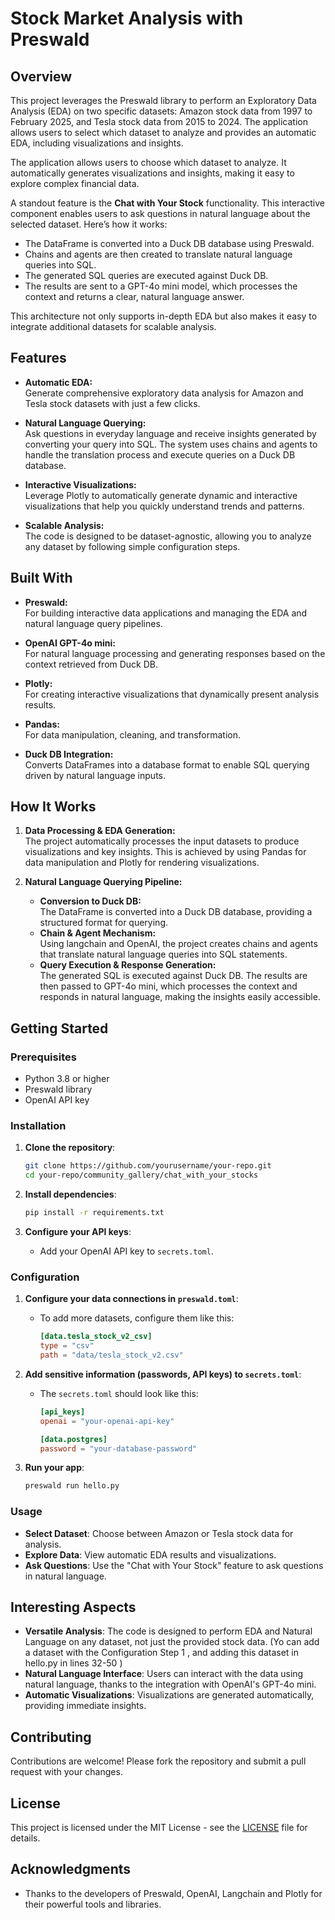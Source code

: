 # Stock Market Analysis with Preswald

## Overview

This project leverages the Preswald library to perform an Exploratory Data Analysis (EDA) on two specific datasets: Amazon stock data from 1997 to February 2025, and Tesla stock data from 2015 to 2024. The application allows users to select which dataset to analyze and provides an automatic EDA, including visualizations and insights.


The application allows users to choose which dataset to analyze. It automatically generates visualizations and insights, making it easy to explore complex financial data.

A standout feature is the **Chat with Your Stock** functionality. This interactive component enables users to ask questions in natural language about the selected dataset. Here’s how it works:
- The DataFrame is converted into a Duck DB database using Preswald.
- Chains and agents are then created to translate natural language queries into SQL.
- The generated SQL queries are executed against Duck DB.
- The results are sent to a GPT-4o mini model, which processes the context and returns a clear, natural language answer.

This architecture not only supports in-depth EDA but also makes it easy to integrate additional datasets for scalable analysis.

## Features

- **Automatic EDA:**  
  Generate comprehensive exploratory data analysis for Amazon and Tesla stock datasets with just a few clicks.

- **Natural Language Querying:**  
  Ask questions in everyday language and receive insights generated by converting your query into SQL. The system uses chains and agents to handle the translation process and execute queries on a Duck DB database.

- **Interactive Visualizations:**  
  Leverage Plotly to automatically generate dynamic and interactive visualizations that help you quickly understand trends and patterns.

- **Scalable Analysis:**  
  The code is designed to be dataset-agnostic, allowing you to analyze any dataset by following simple configuration steps.

## Built With

- **Preswald:**  
  For building interactive data applications and managing the EDA and natural language query pipelines.
  
- **OpenAI GPT-4o mini:**  
  For natural language processing and generating responses based on the context retrieved from Duck DB.
  
- **Plotly:**  
  For creating interactive visualizations that dynamically present analysis results.
  
- **Pandas:**  
  For data manipulation, cleaning, and transformation.
  
- **Duck DB Integration:**  
  Converts DataFrames into a database format to enable SQL querying driven by natural language inputs.

## How It Works

1. **Data Processing & EDA Generation:**  
   The project automatically processes the input datasets to produce visualizations and key insights. This is achieved by using Pandas for data manipulation and Plotly for rendering visualizations.

2. **Natural Language Querying Pipeline:**  
   - **Conversion to Duck DB:**  
     The DataFrame is converted into a Duck DB database, providing a structured format for querying.
   - **Chain & Agent Mechanism:**  
     Using langchain and OpenAI, the project creates chains and agents that translate natural language queries into SQL statements.
   - **Query Execution & Response Generation:**  
     The generated SQL is executed against Duck DB. The results are then passed to GPT-4o mini, which processes the context and responds in natural language, making the insights easily accessible.

## Getting Started

### Prerequisites

- Python 3.8 or higher
- Preswald library
- OpenAI API key


### Installation

1. **Clone the repository**:
   ```bash
   git clone https://github.com/yourusername/your-repo.git
   cd your-repo/community_gallery/chat_with_your_stocks
   ```

2. **Install dependencies**:
   ```bash
   pip install -r requirements.txt
   ```

3. **Configure your API keys**:
   - Add your OpenAI API key to `secrets.toml`.

### Configuration

1. **Configure your data connections in `preswald.toml`**:
   - To add more datasets, configure them like this:
     ```toml
     [data.tesla_stock_v2_csv]
     type = "csv"
     path = "data/tesla_stock_v2.csv"
     ```

2. **Add sensitive information (passwords, API keys) to `secrets.toml`**:
   - The `secrets.toml` should look like this:
     ```toml
     [api_keys]
     openai = "your-openai-api-key"

     [data.postgres]
     password = "your-database-password"
     ```

3. **Run your app**:
   ```bash
   preswald run hello.py
   ```

### Usage

- **Select Dataset**: Choose between Amazon or Tesla stock data for analysis.
- **Explore Data**: View automatic EDA results and visualizations.
- **Ask Questions**: Use the "Chat with Your Stock" feature to ask questions in natural language.

## Interesting Aspects

- **Versatile Analysis**: The code is designed to perform EDA and Natural Language on any dataset, not just the provided stock data. (Yo can add a dataset with the Configuration Step 1 , and adding this dataset in hello.py in lines 32-50 )
- **Natural Language Interface**: Users can interact with the data using natural language, thanks to the integration with OpenAI's GPT-4o mini.
- **Automatic Visualizations**: Visualizations are generated automatically, providing immediate insights.

## Contributing

Contributions are welcome! Please fork the repository and submit a pull request with your changes.

## License

This project is licensed under the MIT License - see the [LICENSE](LICENSE) file for details.

## Acknowledgments

- Thanks to the developers of Preswald, OpenAI, Langchain and Plotly for their powerful tools and libraries.